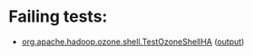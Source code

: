 # Failing tests: 

 * [org.apache.hadoop.ozone.shell.TestOzoneShellHA](hadoop-ozone/integration-test/org.apache.hadoop.ozone.shell.TestOzoneShellHA.txt) ([output](hadoop-ozone/integration-test/org.apache.hadoop.ozone.shell.TestOzoneShellHA-output.txt))
